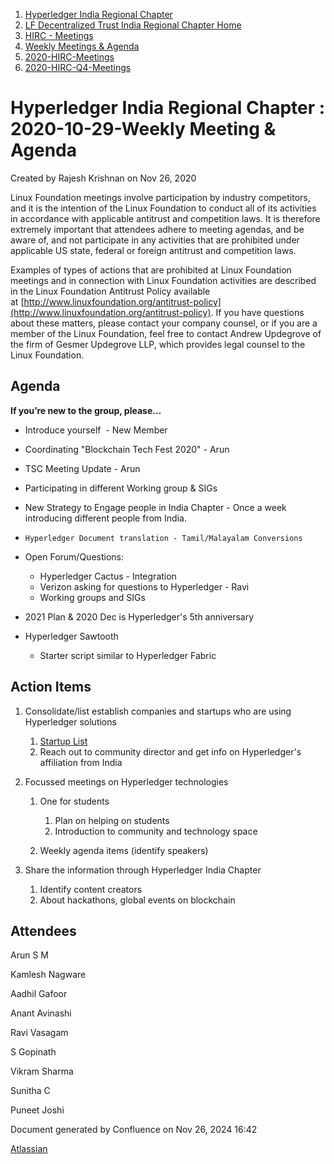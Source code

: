 1. [Hyperledger India Regional Chapter](index.html)
2. [LF Decentralized Trust India Regional Chapter Home](LF-Decentralized-Trust-India-Regional-Chapter-Home_19169282.html)
3. [HIRC - Meetings](HIRC---Meetings_19169350.html)
4. [Weekly Meetings &amp; Agenda](19169352.html)
5. [2020-HIRC-Meetings](2020-HIRC-Meetings_19169301.html)
6. [2020-HIRC-Q4-Meetings](2020-HIRC-Q4-Meetings_19169383.html)

# Hyperledger India Regional Chapter : 2020-10-29-Weekly Meeting &amp; Agenda

Created by Rajesh Krishnan on Nov 26, 2020

Linux Foundation meetings involve participation by industry competitors, and it is the intention of the Linux Foundation to conduct all of its activities in accordance with applicable antitrust and competition laws. It is therefore extremely important that attendees adhere to meeting agendas, and be aware of, and not participate in any activities that are prohibited under applicable US state, federal or foreign antitrust and competition laws.

Examples of types of actions that are prohibited at Linux Foundation meetings and in connection with Linux Foundation activities are described in the Linux Foundation Antitrust Policy available at [http://www.linuxfoundation.org/antitrust-policy](http://www.linuxfoundation.org/antitrust-policy). If you have questions about these matters, please contact your company counsel, or if you are a member of the Linux Foundation, feel free to contact Andrew Updegrove of the firm of Gesmer Updegrove LLP, which provides legal counsel to the Linux Foundation.

## Agenda

**If you’re new to the group, please…**

- Introduce yourself  - New Member
- Coordinating "Blockchain Tech Fest 2020" - Arun
- TSC Meeting Update - Arun
- Participating in different Working group &amp; SIGs
- New Strategy to Engage people in India Chapter - Once a week introducing different people from India.
- ```
  Hyperledger Document translation - Tamil/Malayalam Conversions
  ```
- Open Forum/Questions:
  
  - Hyperledger Cactus - Integration
  - Verizon asking for questions to Hyperledger - Ravi
  - Working groups and SIGs
- 2021 Plan &amp; 2020 Dec is Hyperledger's 5th anniversary
- Hyperledger Sawtooth
  
  - Starter script similar to Hyperledger Fabric

## Action Items

1. Consolidate/list establish companies and startups who are using Hyperledger solutions
   
   1. [Startup List](/wiki/pages/createpage.action?spaceKey=CP&title=Startup%20List)
   2. Reach out to community director and get info on Hyperledger's affiliation from India
2. Focussed meetings on Hyperledger technologies
   
   1. One for students
      
      1. Plan on helping on students
      2. Introduction to community and technology space
   2. Weekly agenda items (identify speakers)
3. Share the information through Hyperledger India Chapter
   
   1. Identify content creators
   2. About hackathons, global events on blockchain

## Attendees

Arun S M

Kamlesh Nagware

Aadhil Gafoor

Anant Avinashi

Ravi Vasagam

S Gopinath

Vikram Sharma

Sunitha C

Puneet Joshi

Document generated by Confluence on Nov 26, 2024 16:42

[Atlassian](http://www.atlassian.com/)
